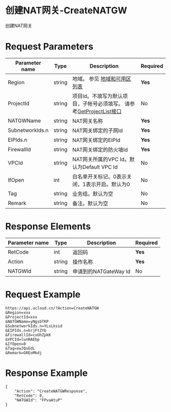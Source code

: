 # 创建NAT网关-CreateNATGW

创建NAT网关

# Request Parameters
|Parameter name|Type|Description|Required|
|---|---|---|---|
|Region|string|地域。 参见 [地域和可用区列表](api/summary/regionlist)|**Yes**|
|ProjectId|string|项目Id。不填写为默认项目，子帐号必须填写。 请参考[GetProjectList接口](api/summary/get_project_list)|No|
|NATGWName|string|NAT网关名称|**Yes**|
|SubnetworkIds.n|string|NAT网关绑定的子网Id|**Yes**|
|EIPIds.n|string|NAT网关绑定的EIPId|**Yes**|
|FirewallId|string|NAT网关绑定的防火墙Id|**Yes**|
|VPCId|string|NAT网关所属的VPC Id。默认为Default VPC Id|No|
|IfOpen|int|白名单开关标记。0表示关闭，1表示开启。默认为0|No|
|Tag|string|业务组。默认为空|No|
|Remark|string|备注。默认为空|No|

# Response Elements
|Parameter name|Type|Description|Required|
|---|---|---|---|
|RetCode|int|返回码|**Yes**|
|Action|string|操作名称|**Yes**|
|NATGWId|string|申请到的NATGateWay Id|No|

# Request Example
```
https://api.ucloud.cn/?Action=CreateNATGW
&Region=xxx
&ProjectId=xxx
&NATGWName=yNgsbTKP
&SubnetworkIds.n=YLsLksid
&EIPIds.n=hrjFtZYb
&FirewallId=cuUhZpkK
&VPCId=lunRAEbp
&IfOpen=0
&Tag=xwJQsEdL
&Remark=GREoMkdj
```

# Response Example
```
{
    "Action": "CreateNATGWResponse", 
    "RetCode": 0, 
    "NATGWId": "FPvaAtuP"
}
```

